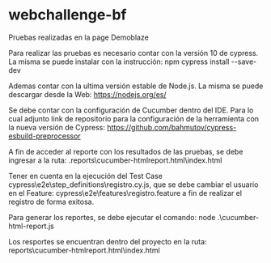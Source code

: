 # webchallenge-bf
Pruebas realizadas en la page Demoblaze

Para realizar las pruebas es necesario contar con la versión 10 de cypress. La misma se puede instalar con la instrucción: npm cypress install --save-dev

Ademas contar con la ultima versión estable de Node.js. La misma se puede descargar desde la Web: https://nodejs.org/es/

Se debe contar con la configuración de Cucumber dentro del IDE. Para lo cual adjunto link de repositorio para la configuración de la herramienta con la nueva versión de Cypress: https://github.com/bahmutov/cypress-esbuild-preprocessor

A fin de acceder al reporte con los resultados de las pruebas, se debe ingresar a la ruta: .reports\cucumber-htmlreport.html\index.html

Tener en cuenta en la ejecución del Test Case cypress\e2e\step_definitions\registro.cy.js, que se debe cambiar el usuario en el Feature: cypress\e2e\features\registro.feature a fin de realizar el registro de forma exitosa.

Para generar los reportes, se debe ejecutar el comando: node .\cucumber-html-report.js

Los resportes se encuentran dentro del proyecto en la ruta: reports\cucumber-htmlreport.html\index.html
